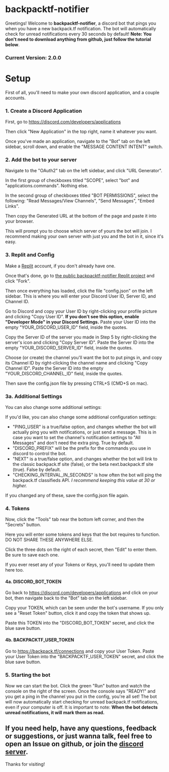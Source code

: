 # backpacktf-notifier
Greetings!  Welcome to **backpacktf-notifier**, a discord bot that pings you when you have a new backpack.tf notification.
The bot will automatically check for unread notifications every 30 seconds by default!
__Note: You don't need to download anything from github, just follow the tutorial below__.

### Current Version: 2.0.0

# Setup
First of all, you'll need to make your own discord application, and a couple accounts.

### 1. Create a Discord Application
First, go to https://discord.com/developers/applications

Then click "New Application" in the top right, name it whatever you want.

Once you've made an application, navigate to the "Bot" tab on the left sidebar, scroll down, and enable the "MESSAGE CONTENT INTENT" switch.

### 2. Add the bot to your server
Navigate to the "OAuth2" tab on the left sidebar, and click "URL Generator".

In the first group of checkboxes titled "SCOPE", select "bot" and "applications.commands".  Nothing else.

In the second group of checkboxes titled "BOT PERMISSIONS", select the following: "Read Messages/View Channels", "Send Messages", "Embed Links".

Then copy the Generated URL at the bottom of the page and paste it into your browser.

This will prompt you to choose which server of yours the bot will join.  I recommend making your own server with just you and the bot in it, since it's easy.

### 3. Replit and Config
Make a [Replit](https://replit.com/signup) account, if you don't already have one.

Once that's done, go to [the public backpacktf-notifier Replit project](https://replit.com/@Cephelo/backpacktf-notifier-public) and click "Fork".

Then once everything has loaded, click the file "config.json" on the left sidebar.  This is where you will enter your Discord User ID, Server ID, and Channel ID.

Go to Discord and copy your User ID by right-clicking your profile picture and clicking "Copy User ID".  __If you don't see this option, enable "Developer Mode" in your Discord Settings.__  Paste your User ID into the empty "YOUR_DISCORD_USER_ID" field, inside the quotes.

Copy the Server ID of the server you made in Step 5 by right-clicking the server's icon and clicking "Copy Server ID".  Paste the Server ID into the empty "YOUR_DISCORD_SERVER_ID" field, inside the quotes.

Choose (or create) the channel you'll want the bot to put pings in, and copy its Channel ID by right-clicking the channel name and clicking "Copy Channel ID".  Paste the Server ID into the empty "YOUR_DISCORD_CHANNEL_ID" field, inside the quotes.

Then save the config.json file by pressing CTRL+S (CMD+S on mac).

### 3a. Additional Settings
You can also change some additional settings: 

If you'd like, you can also change some additional configuration settings:
- "PING_USER" is a true/false option, and changes whether the bot will actually ping you with notifications, or just send a message.  This is in case you want to set the channel's notification settings to "All Messages" and don't need the extra ping.  True by default.
- "DISCORD_PREFIX" will be the prefix for the commands you use in discord to control the bot.
- "NEXT" is a true/false option, and changes whether the bot will link to the classic backpack.tf site (false), or the beta next.backpack.tf site (true).  False by default.
- "CHECKING_INTERVAL_IN_SECONDS" is how often the bot will ping the backpack.tf classifieds API.  *I recommend keeping this value at 30 or higher.*

If you changed any of these, save the config.json file again.

### 4. Tokens

Now, click the "Tools" tab near the bottom left corner, and then the "Secrets" button.  

Here you will enter some tokens and keys that the bot requires to function.  DO NOT SHARE THESE ANYWHERE ELSE.

Click the three dots on the right of each secret, then "Edit" to enter them.  Be sure to save each one.

If you ever reset any of your Tokens or Keys, you'll need to update them here too.

#### 4a. DISCORD_BOT_TOKEN
Go back to https://discord.com/developers/applications and click on your bot, then navigate back to the "Bot" tab on the left sidebar.

Copy your TOKEN, which can be seen under the bot's username.  If you only see a "Reset Token" button, click it and copy the token that shows up.

Paste this TOKEN into the "DISCORD_BOT_TOKEN" secret, and click the blue save button.

#### 4b. BACKPACKTF_USER_TOKEN
Go to https://backpack.tf/connections and copy your User Token.  Paste your User Token into the "BACKPACKTF_USER_TOKEN" secret, and click the blue save button.

### 5. Starting the bot

Now we can start the bot.  Click the green "Run" button and watch the console on the right of the screen.  Once the console says "READY!" and you get a ping in the channel you put in the config, you're all set!  The bot will now automatically start checking for unread backpack.tf notifications, even if your computer is off.  It is important to note:  __When the bot detects unread notifications, it will mark them as read.__

## If you need help, have any questions, feedback or suggestions, or just wanna talk, feel free to open an Issue on github, or join the [discord server](https://discord.gg/3jfm6XuhyN).
Thanks for visiting!
